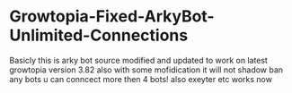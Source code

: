 # Growtopia-Fixed-ArkyBot-Unlimited-Connections
Basicly this is arky bot source modified and updated to work on latest growtopia version 3.82 also with some mofidication it will not shadow ban any bots u can conncect more then 4 bots! also exeyter etc works now
